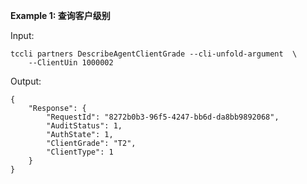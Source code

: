 **Example 1: 查询客户级别**



Input: 

```
tccli partners DescribeAgentClientGrade --cli-unfold-argument  \
    --ClientUin 1000002
```

Output: 
```
{
    "Response": {
        "RequestId": "8272b0b3-96f5-4247-bb6d-da8bb9892068",
        "AuditStatus": 1,
        "AuthState": 1,
        "ClientGrade": "T2",
        "ClientType": 1
    }
}
```

